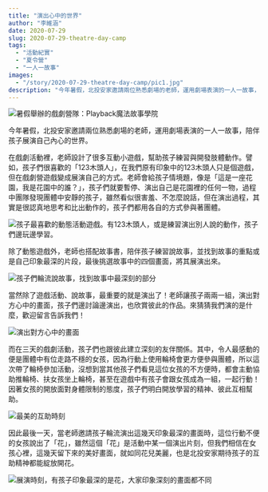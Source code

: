 ```yaml
---
title: "演出心中的世界"
author: "李維涵"
date: 2020-07-29
slug: 2020-07-29-theatre-day-camp
tags:
  - "活動紀實"
  - "夏令營"
  - "一人一故事"
images: 
  - "/story/2020-07-29-theatre-day-camp/pic1.jpg"
description: "今年暑假，北投安家邀請兩位熟悉劇場的老師，運用劇場表演的一人一故事，陪伴孩子展演自己內心的世界。來看看孩子們都做了哪些事吧！"
---
```

![暑假舉辦的戲劇營隊：Playback魔法故事學院](pic1.jpg "暑假舉辦的戲劇營隊：Playback魔法故事學院")

今年暑假，北投安家邀請兩位熟悉劇場的老師，運用劇場表演的一人一故事，陪伴孩子展演自己內心的世界。

在戲劇活動裡，老師設計了很多互動小遊戲，幫助孩子練習與開發肢體動作。譬如，孩子們很喜歡的「123木頭人」，在我們原有印象中的123木頭人只是個遊戲，但在戲劇營遊戲變成展演自己的方式。老師會給孩子情境題，像是「這是一座花園，我是花園中的誰？」，孩子們就要暫停、演出自己是花園裡的任何一物，過程中團隊發現團體中安靜的孩子，雖然看似很害羞、不怎麼說話，但在演出過程，其實是很認真地思考和比出動作的，孩子們都用各自的方式參與著團體。

![孩子最喜歡的動態活動遊戲。有123木頭人，或是練習演出別人說的動作，孩子們邊玩邊學習。](pic2.jpg "孩子最喜歡的動態活動遊戲。有123木頭人，或是練習演出別人說的動作，孩子們邊玩邊學習。")

除了動態遊戲外，老師也搭配故事書，陪伴孩子練習說故事，並找到故事的重點或是自己印象最深的片段，最後挑選故事中的四個畫面，將其展演出來。

![孩子們輪流說故事，找到故事中最深刻的部分](pic3.jpg "孩子們輪流說故事，找到故事中最深刻的部分")

當然除了遊戲活動、說故事，最重要的就是演出了！老師讓孩子兩兩一組，演出對方心中的畫面，孩子們邊討論邊演出，也欣賞彼此的作品。來猜猜我們演的是什麼，歡迎留言告訴我們！

![演出對方心中的畫面](pic4.jpg "演出對方心中的畫面")

而在三天的戲劇活動，孩子們也跟彼此建立深刻的友伴關係。其中，令人最感動的便是團體中有位走路不穩的女孩，因為行動上使用輪椅會更方便參與團體，所以這次帶了輪椅參加活動，沒想到當其他孩子們看見這位女孩的不方便時，都會主動協助推輪椅、扶女孩坐上輪椅，甚至在遊戲中有孩子會跟女孩成為一組，一起行動！因著女孩的開放面對身體限制的態度，孩子們明白開放學習的精神、彼此互相幫助。

![最美的互助時刻](pic5.jpg "最美的互助時刻")

因此最後一天，當老師邀請孩子輪流演出這幾天印象最深的畫面時，這位行動不便的女孩說出了「花」，雖然這個「花」是活動中某一個演出片刻，但我們相信在女孩心裡，這幾天留下來的美好畫面，就如同花兒美麗，也是北投安家期待孩子的互助精神都能綻放開花。

![展演時刻，有孩子印象最深的是花，大家印象深刻的畫面都不同](pic6.jpg "展演時刻，有孩子印象最深的是花，大家印象深刻的畫面都不同")
